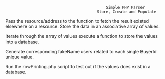                                                 Simple PHP Parser 
                                            Store, Create and Populate
										

Pass the resource/address to the function to fetch the result existed elsewhere on a resource. Store the data in an associative array of values.

Iterate through the array of values execute a function to store the values into a database.

Generate corresponding fakeName users related to each single BuyerId unique value.

Run the rowPrinting.php script to test out if the values does exist in a database.
